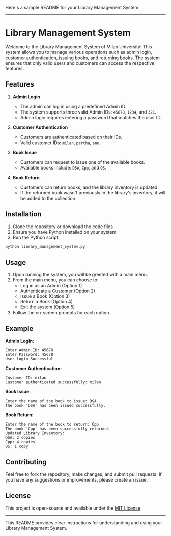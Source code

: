 Here's a sample README for your Library Management System:

---

# Library Management System

Welcome to the Library Management System of Milan University! This system allows you to manage various operations such as admin login, customer authentication, issuing books, and returning books. The system ensures that only valid users and customers can access the respective features.

## Features

1. **Admin Login**
   - The admin can log in using a predefined Admin ID.
   - The system supports three valid Admin IDs: `45678`, `1234`, and `321`.
   - Admin login requires entering a password that matches the user ID.

2. **Customer Authentication**
   - Customers are authenticated based on their IDs. 
   - Valid customer IDs: `milan`, `partha`, `anu`.

3. **Book Issue**
   - Customers can request to issue one of the available books.
   - Available books include: `DSA`, `Cpp`, and `OS`.

4. **Book Return**
   - Customers can return books, and the library inventory is updated.
   - If the returned book wasn't previously in the library's inventory, it will be added to the collection.

## Installation

1. Clone the repository or download the code files.
2. Ensure you have Python installed on your system.
3. Run the Python script.

```bash
python library_management_system.py
```

## Usage

1. Upon running the system, you will be greeted with a main menu.
2. From the main menu, you can choose to:
   - Log in as an Admin (Option 1)
   - Authenticate a Customer (Option 2)
   - Issue a Book (Option 3)
   - Return a Book (Option 4)
   - Exit the system (Option 5)
3. Follow the on-screen prompts for each option.

## Example

**Admin Login:**
```
Enter Admin ID: 45678
Enter Password: 45678
User login Successful
```

**Customer Authentication:**
```
Customer ID: milan
Customer authenticated successfully: milan
```

**Book Issue:**
```
Enter the name of the book to issue: DSA
The book 'DSA' has been issued successfully.
```

**Book Return:**
```
Enter the name of the book to return: Cpp
The book 'Cpp' has been successfully returned.
Updated Library Inventory:
DSA: 2 copies
Cpp: 4 copies
OS: 1 copy
```

## Contributing

Feel free to fork the repository, make changes, and submit pull requests. If you have any suggestions or improvements, please create an issue.

## License

This project is open-source and available under the [MIT License](LICENSE).

---

This README provides clear instructions for understanding and using your Library Management System.
